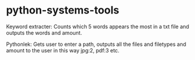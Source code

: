# python-systems-tools

Keyword extracter:
Counts which 5 words appears the most in a txt file and outputs the words and amount.

Pythonlek:
Gets user to enter a path, outputs all the files and filetypes and amount to the user in this way jpg:2, pdf:3 etc.


